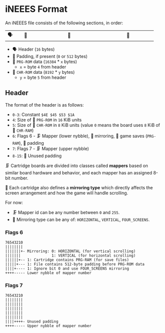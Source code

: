 # iNEEES Format

An iNEEES file consists of the following sections, in order:

<table style="margin-bottom: 16px; text-align: center;">
  <tr>
    <td>🗣️</td>
    <td style="width: 50px">🧸</td>
    <td style="width: 200px">🤖</td>
		<td style="width: 150px">👾</td>
  </tr>
</table>

- 🗣️ Header (`16` bytes)
- 🧸 Padding, if present (`0` or `512` bytes)
- 🤖 `PRG-ROM` data (`16384` \* `x` bytes)
  - `x` = byte `4` from header
- 👾 `CHR-ROM` data (`8192` \* `y` bytes)
  - `y` = byte `5` from header

## Header

The format of the header is as follows:

- `0-3`: Constant `$4E $45 $53 $1A`
- `4`: Size of 🤖 `PRG-ROM` in `16` KiB units
- `5`: Size of 👾 `CHR-ROM` in `8` KiB units (value `0` means the board uses `8` KiB of 👾 `CHR-RAM`)
- `6`: Flags 6 - 🗜️ Mapper (lower nybble), 🚽 mirroring, 🔋 game saves (`PRG-RAM`), 🧸 padding
- `7`: Flags 7 - 🗜️ Mapper (upper nybble)
- `8-15`: 🧸 Unused padding

🗜️ Cartridge boards are divided into classes called **mappers** based on similar board hardware and behavior, and each mapper has an assigned 8-bit number.

🚽 Each cartridge also defines a **mirroring type** which directly affects the screen arrangement and how the game will handle scrolling.

For now:

- 🗜️ Mapper id can be any number between `0` and `255`.
- 🚽 Mirroring type can be any of: `HORIZONTAL`, `VERTICAL`, `FOUR_SCREENS`.

### Flags 6

```
76543210
||||||||
|||||||+- Mirroring: 0: HORIZONTAL (for vertical scrolling)
|||||||              1: VERTICAL (for horizontal scrolling)
||||||+-- 1: Cartridge contains PRG-RAM (for save files)
|||||+--- 1: File contains 512-byte padding before PRG-ROM data
||||+---- 1: Ignore bit 0 and use FOUR_SCREENS mirroring
++++----- Lower nybble of mapper number
```

### Flags 7

```
76543210
||||||||
||||||||
||||||||
||||||||
||||||||
||||++++- Unused padding
++++----- Upper nybble of mapper number
```
